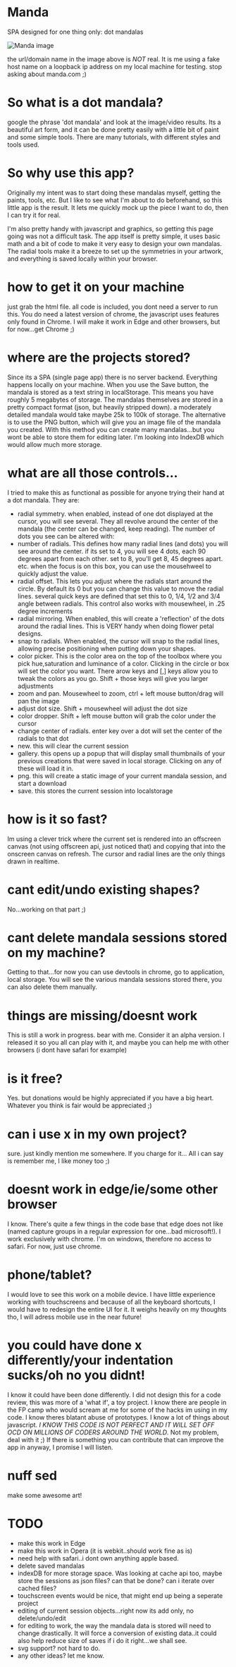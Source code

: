 # Manda
SPA designed for one thing only: dot mandalas

![Manda image](https://i.imgur.com/7zn0OWT.png)

the url/domain name in the image above is *NOT* real. It is me using a fake host name on a loopback ip address on my local machine for testing. stop asking about manda.com ;)

# So what is a dot mandala?
google the phrase 'dot mandala' and look at the image/video results. Its a beautiful art form, and it can be done pretty easily with a little bit of paint and some simple tools. There are many tutorials, with different styles and tools used. 

# So why use this app?
Originally my intent was to start doing these mandalas myself, getting the paints, tools, etc. But I like to see what I'm about to do beforehand, so this little app is the result. It lets me quickly mock up the piece I want to do, then I can try it for real.

I'm also pretty handy with javascript and graphics, so getting this page going was not a difficult task. The app itself is pretty simple,
it uses basic math and a bit of code to make it very easy to design your own mandalas. The radial tools make it a breeze to set up the symmetries in your artwork, and everything is saved locally within your browser.

# how to get it on your machine
just grab the html file. all code is included, you dont need a server to run this. You do need a latest version of chrome, the javascript uses features only found in Chrome. I will make it work in Edge and other browsers, but for now...get Chrome ;) 

# where are the projects stored?
Since its a SPA (single page app) there is no server backend. Everything happens locally on your machine. When you use the Save button, the mandala is stored as a text string in localStorage. This means you have roughly 5 megabytes of storage. The mandalas themselves are stored in a pretty compact format (json, but heavily stripped down). a moderately detailed mandala would take maybe 25k to 100k of storage. The alternative is to use the PNG button, which will give you an image file of the mandala you created. With this method you can create many mandalas...but you wont be able to store them for editing later. I'm looking into IndexDB which would allow much more storage.

# what are all those controls...
I tried to make this as functional as possible for anyone trying their hand at a dot mandala. They are:
- radial symmetry. when enabled, instead of one dot displayed at the cursor, you will see several. They all revolve around the center of the mandala (the center can be changed, keep reading). The number of dots you see can be altered with:
- number of radials. This defines how many radial lines (and dots) you will see around the center. if its set to 4, you will see 4 dots, each 90 degrees apart from each other. set to 8, you'll get 8, 45 degrees apart. etc. when the focus is on this box, you can use the mousehweel to quickly adjust the value.
- radial offset. This lets you adjust where the radials start around the circle. By default its 0 but you can change this value to move the radial lines. several quick keys are defined that set this to 0, 1/4, 1/2 and 3/4 angle between radials. This control also works with mousewheel, in .25 degree increments
- radial mirroring. When enabled, this will create a 'reflection' of the dots around the radial lines. This is VERY handy when doing flower petal designs.
- snap to radials. When enabled, the cursor will snap to the radial lines, allowing precise positioning when putting down your shapes.
- color picker. This is the color area on the top of the toolbox where you pick hue,saturation and luminance of a color. Clicking in the circle or box will set the color you want. There arow keys and \[,\] keys allow you to tweak the colors as you go. Shift + those keys will give you larger adjustments 
- zoom and pan. Mousewheel to zoom, ctrl + left mouse button/drag will pan the image
- adjust dot size. Shift + mousewheel will adjust the dot size
- color dropper. Shift + left mouse button will grab the color under the cursor
- change center of radials. enter key over a dot will set the center of the radials to that dot
- new. this will clear the current session
- gallery. this opens up a popup that will display small thumbnails of your previous creations that were saved in local storage. Clicking on any of these will load it in.
- png. this will create a static image of your current mandala session, and start a download
- save. this stores the current session into localstorage

# how is it so fast?
Im using a clever trick where the current set is rendered into an offscreen canvas (not using offscreen api, just noticed that) and copying that into the onscreen canvas on refresh. The cursor and radial lines are the only things drawn in realtime.

# cant edit/undo existing shapes?
No...working on that part ;)

# cant delete mandala sessions stored on my machine?
Getting to that...for now you can use devtools in chrome, go to application, local storage. You will see the various mandala sessions stored there, you can also delete them manually.

# things are missing/doesnt work
This is still a work in progress. bear with me. Consider it an alpha version. I released it so you all can play with it, and maybe you can help me with other browsers (i dont have safari for example)

# is it free?
Yes. but donations would be highly appreciated if you have a big heart. Whatever you think is fair would be appreciated ;)

# can i use x in my own project?
sure. just kindly mention me somewhere. If you charge for it... All i can say is remember me, I like money too ;)

# doesnt work in edge/ie/some other browser
I know. There's quite a few things in the code base that edge does not like (named capture groups in a regular expression for one...bad microsoft!). I work exclusively with chrome. I'm on windows, therefore no access to safari. For now, just use chrome.

# phone/tablet?
I would love to see this work on a mobile device. I have little experience working with touchscreens and because of all the keyboard shortcuts, I would have to redesign the entire UI for it. It weighs heavily on my thoughts tho, I will adress mobile use in the near future!

# you could have done x differently/your indentation sucks/oh no you didnt!
I know it could have been done differently. I did not design this for a code review, this was more of a 'what if', a toy project. I know there are people in the FP camp who would scream at me for some of the hacks im using in my code. I know theres blatant abuse of prototypes. I know a lot of things about javascript. *I KNOW THIS CODE IS NOT PERFECT AND IT WILL SET OFF OCD ON MILLIONS OF CODERS AROUND THE WORLD*. Not my problem, deal with it ;) If there is something you can contribute that can improve the app in anyway, I promise I will listen.

# nuff sed
make some awesome art!

# TODO
- make this work in Edge
- make this work in Opera (it is webkit..should work fine as is)
- need help with safari..i dont own anything apple based.
- delete saved mandalas
- indexDB for more storage space. Was looking at cache api too, maybe store the sessions as json files? can that be done? can i iterate over cached files?
- touchscreen events would be nice, that might end up being a seperate project
- editing of current session objects...right now its add only, no delete/undo/edit
- for editing to work, the way the mandala data is stored will need to change drastically. It will force a conversion of existing data..it could also help reduce size of saves if i do it right...we shall see.
- svg support? not hard to do.
- any other ideas? let me know.
